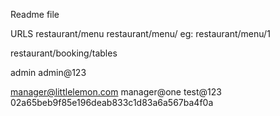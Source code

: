 Readme file

URLS
restaurant/menu
restaurant/menu/<pk>
eg: restaurant/menu/1

restaurant/booking/tables


admin
admin@123

manager@littlelemon.com
manager@one
test@123
02a65beb9f85e196deab833c1d83a6a567ba4f0a
